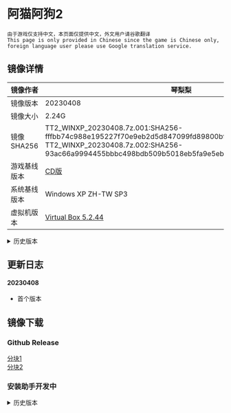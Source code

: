 # 阿猫阿狗2
`由于游戏仅支持中文，本页面仅提供中文，外文用户请谷歌翻译`  
`This page is only provided in Chinese since the game is Chinese only, foreign language user please use Google translation service.`



## 镜像详情

|镜像作者|琴梨梨|
|  ----  | ----  |
|镜像版本|20230408|
|镜像大小|2.24G  |
|镜像SHA256|TT2_WINXP_20230408.7z.001:SHA256-fffbb74c988e195227f70e9eb2d5d847099fd89800bf33a1f0c89553b2e335a4<br>TT2_WINXP_20230408.7z.002:SHA256-93ac66a9994455bbbc498bdb509b5018eb5fa9e5eb8a7d61d4b349ddfc8961c5|
|游戏基线版本|[CD版](https://dl.3dmgame.com/pc/1336.html)|  
|系统基线版本|Windows XP ZH-TW SP3|
|虚拟机版本|[Virtual Box 5.2.44](https://download.virtualbox.org/virtualbox/5.2.44/)|



<details><summary>历史版本</summary>
  
  
</details>

## 更新日志
#### 20230408
- 首个版本

## 镜像下载
### Github Release
[分块1](https://github.com/GlacierLab/.github/releases/download/%E9%98%BF%E7%8C%AB%E9%98%BF%E7%8B%972/TT2_WINXP_20230408.7z.001)  
[分块2](https://github.com/GlacierLab/.github/releases/download/%E9%98%BF%E7%8C%AB%E9%98%BF%E7%8B%972/TT2_WINXP_20230408.7z.002)  
### 安装助手开发中
<details><summary>历史版本</summary>

  
</details>

